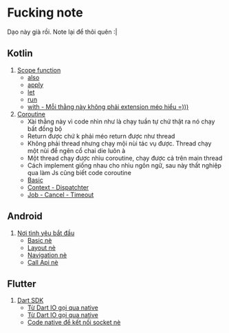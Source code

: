# Fucking note
Dạo này già rồi. Note lại để thôi quên :|
## Kotlin
1. [Scope function](https://kotlinlang.org/docs/scope-functions.html)
    - [also](https://github.com/huynn109/mobile-flash-card/blob/main/kotlin/src/main/kotlin/scope/Also.kt)
    - [apply](https://github.com/huynn109/mobile-flash-card/blob/main/kotlin/src/main/kotlin/scope/Apply.kt)
    - [let](https://github.com/huynn109/mobile-flash-card/blob/main/kotlin/src/main/kotlin/scope/Let.kt)
    - [run](https://github.com/huynn109/mobile-flash-card/blob/main/kotlin/src/main/kotlin/scope/Run.kt)
    - [with - Mỗi thằng này không phải extension méo hiểu =)))](https://github.com/huynn109/mobile-flash-card/blob/main/kotlin/src/main/kotlin/scope/With.kt)
2. [Coroutine](https://kotlinlang.org/docs/coroutines-guide.html) <br>
    - Xài thằng này vì code nhìn như là chạy tuần tự chứ thật ra nó chạy bất đồng bộ
    - Return được chứ k phải méo return được như thread
    - Không phải thread nhưng chạy mội nùi tác vụ được. Thread chạy một nùi để ngẽn cổ chai die luôn à
    - Một thread chạy được nhìu coroutine, chạy được cả trên main thread
    - Cách implement giống nhau cho nhìu ngôn ngữ, sau này thất nghiệp qua làm Js cũng biết code coroutine
    - [Basic](https://github.com/huynn109/mobile-flash-card/blob/main/kotlin/src/main/kotlin/coroutine/Basic.kt)
    - [Context - Dispatchter](https://github.com/huynn109/mobile-flash-card/blob/main/kotlin/src/main/kotlin/coroutine/ContextAndDispatcher.kt)
    - [Job - Cancel - Timeout](https://github.com/huynn109/mobile-flash-card/blob/main/kotlin/src/main/kotlin/coroutine/JobCancellationTimeout.kt)
## Android
1. [Nơi tình yêu bắt đầu](https://developer.android.com/courses/android-basics-kotlin/course)
    - [Basic nè](https://developer.android.com/courses/android-basics-kotlin/unit-1)
    - [Layout nè](https://developer.android.com/courses/android-basics-kotlin/unit-2)
    - [Navigation nè](https://developer.android.com/courses/android-basics-kotlin/unit-3)
    - [Call Api nè](https://developer.android.com/courses/android-basics-kotlin/unit-3)
## Flutter
1. [Dart SDK](https://github.com/dart-lang/sdk)
    - [Từ Dart IO gọi qua native](https://github.com/dart-lang/sdk/blob/bddded13aad0ee8b1bff7f235a548df5228e5df6/sdk/lib/_internal/vm/bin/socket_patch.dart#L1517)
    - [Từ Dart IO gọi qua native](https://github.com/dart-lang/sdk/blob/bddded13aad0ee8b1bff7f235a548df5228e5df6/sdk/lib/_internal/vm/bin/socket_patch.dart#L25)
    - [Code native để kết nối socket nè](https://github.com/dart-lang/sdk/blob/81c3e8cbb42f9cd6d2c1a7b4f95a7eb70fa3f64c/runtime/bin/socket.cc#L362)
    